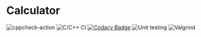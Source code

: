 # Calculator

![cppcheck-action](https://github.com/99002674/Calculator/workflows/cppcheck-action/badge.svg?branch=main)
![C/C++ CI](https://github.com/99002674/Calculator/workflows/C/C++%20CI/badge.svg)
[![Codacy Badge](https://app.codacy.com/project/badge/Grade/66d3b74d5b4e4de68be949b2a7a97cbb)](https://www.codacy.com/gh/99002674/Calculator/dashboard?utm_source=github.com&amp;utm_medium=referral&amp;utm_content=99002674/Calculator&amp;utm_campaign=Badge_Grade)
![Unit testing](https://github.com/99002674/Calculator/workflows/Unit%20testing/badge.svg)
![Valgrind](https://github.com/99002674/Calculator/workflows/Valgrind/badge.svg)
